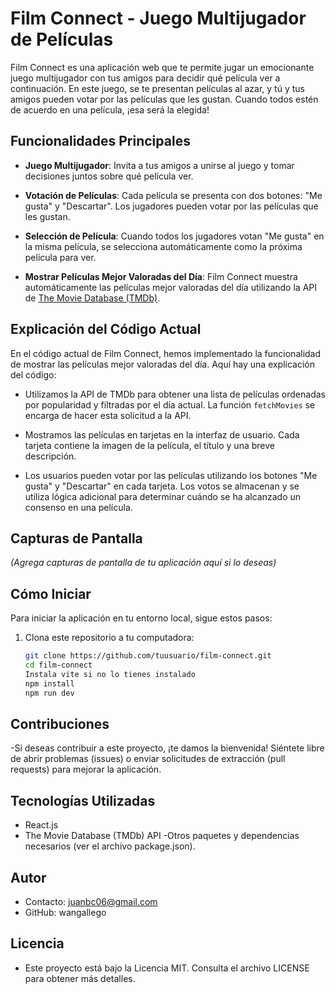 # Film Connect - Juego Multijugador de Películas

Film Connect es una aplicación web que te permite jugar un emocionante juego multijugador con tus amigos para decidir qué película ver a continuación. En este juego, se te presentan películas al azar, y tú y tus amigos pueden votar por las películas que les gustan. Cuando todos estén de acuerdo en una película, ¡esa será la elegida!

## Funcionalidades Principales

- **Juego Multijugador**: Invita a tus amigos a unirse al juego y tomar decisiones juntos sobre qué película ver.

- **Votación de Películas**: Cada película se presenta con dos botones: "Me gusta" y "Descartar". Los jugadores pueden votar por las películas que les gustan.

- **Selección de Película**: Cuando todos los jugadores votan "Me gusta" en la misma película, se selecciona automáticamente como la próxima película para ver.

- **Mostrar Películas Mejor Valoradas del Día**: Film Connect muestra automáticamente las películas mejor valoradas del día utilizando la API de [The Movie Database (TMDb)](https://www.themoviedb.org/documentation/api).

## Explicación del Código Actual

En el código actual de Film Connect, hemos implementado la funcionalidad de mostrar las películas mejor valoradas del día. Aquí hay una explicación del código:

- Utilizamos la API de TMDb para obtener una lista de películas ordenadas por popularidad y filtradas por el día actual. La función `fetchMovies` se encarga de hacer esta solicitud a la API.

- Mostramos las películas en tarjetas en la interfaz de usuario. Cada tarjeta contiene la imagen de la película, el título y una breve descripción.

- Los usuarios pueden votar por las películas utilizando los botones "Me gusta" y "Descartar" en cada tarjeta. Los votos se almacenan y se utiliza lógica adicional para determinar cuándo se ha alcanzado un consenso en una película.

## Capturas de Pantalla

_(Agrega capturas de pantalla de tu aplicación aquí si lo deseas)_

## Cómo Iniciar

Para iniciar la aplicación en tu entorno local, sigue estos pasos:

1. Clona este repositorio a tu computadora:

   ```bash
   git clone https://github.com/tuusuario/film-connect.git
   cd film-connect
   Instala vite si no lo tienes instalado
   npm install
   npm run dev
## Contribuciones
-Si deseas contribuir a este proyecto, ¡te damos la bienvenida! Siéntete     libre de abrir problemas (issues) o enviar solicitudes de extracción (pull   requests) para mejorar la aplicación.

## Tecnologías Utilizadas
- React.js
- The Movie Database (TMDb) API
-Otros paquetes y dependencias necesarios (ver el archivo package.json).

## Autor
- Contacto: juanbc06@gmail.com
- GitHub: wangallego

## Licencia
- Este proyecto está bajo la Licencia MIT. Consulta el archivo LICENSE para   obtener más detalles.
